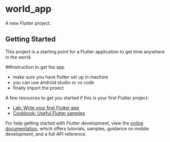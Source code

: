 # world_app

A new Flutter project.

## Getting Started

This project is a starting point for a Flutter application  to get time anywhere in the world.

##Instruction to get the app

- make sure you have flutter set up in machine
- you can use android studio or vs code
- finally import the proect

A few resources to get you started if this is your first Flutter project:

- [Lab: Write your first Flutter app](https://docs.flutter.dev/get-started/codelab)
- [Cookbook: Useful Flutter samples](https://docs.flutter.dev/cookbook)

For help getting started with Flutter development, view the
[online documentation](https://docs.flutter.dev/), which offers tutorials,
samples, guidance on mobile development, and a full API reference.
